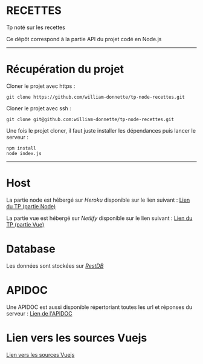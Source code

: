 # RECETTES

Tp noté sur les recettes 

Ce dépôt correspond à la partie API du projet codé en Node.js

----------------

# Récupération du projet

Cloner le projet avec https : 
```
git clone https://github.com/william-donnette/tp-node-recettes.git
```

Cloner le projet avec ssh : 
```
git clone git@github.com:william-donnette/tp-node-recettes.git
```

Une fois le projet cloner, il faut juste installer les dépendances puis lancer le serveur : 
```
npm install
node index.js
```

----------------

# Host

La partie node est hébergé sur *Heroku* disponible sur le lien suivant : [Lien du TP (partie Node)](https://tp-node-recettes.herokuapp.com/)

La partie vue est hébergé sur *Netlify* disponible sur le lien suivant : [Lien du TP (partie Vue)](https://cranky-euler-0720df.netlify.app)

# Database

Les données sont stockées sur [*RestDB*](https://restdb.io/)

# APIDOC

Une APIDOC est aussi disponible répertoriant toutes les url et réponses du serveur : [Lien de l'APIDOC](https://tp-node-recettes.herokuapp.com/apidoc)

# Lien vers les sources Vuejs

[Lien vers les sources Vuejs](https://github.com/Adrien-Segura/recette-vuejs)
